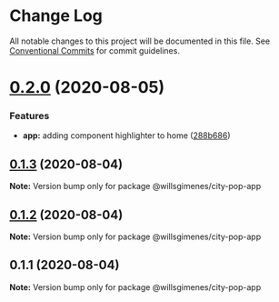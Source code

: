 # Change Log

All notable changes to this project will be documented in this file.
See [Conventional Commits](https://conventionalcommits.org) for commit guidelines.

# [0.2.0](https://github.com/willsgimenes/city-pop/compare/@willsgimenes/city-pop-app@0.1.3...@willsgimenes/city-pop-app@0.2.0) (2020-08-05)


### Features

* **app:** adding component highlighter to home ([288b686](https://github.com/willsgimenes/city-pop/commit/288b686ad392b0f058fc246d41f1a373677fe39e))





## [0.1.3](https://github.com/willsgimenes/city-pop/compare/@willsgimenes/city-pop-app@0.1.2...@willsgimenes/city-pop-app@0.1.3) (2020-08-04)

**Note:** Version bump only for package @willsgimenes/city-pop-app





## [0.1.2](https://github.com/willsgimenes/city-pop/compare/@willsgimenes/city-pop-app@0.1.1...@willsgimenes/city-pop-app@0.1.2) (2020-08-04)

**Note:** Version bump only for package @willsgimenes/city-pop-app





## 0.1.1 (2020-08-04)

**Note:** Version bump only for package @willsgimenes/city-pop-app

